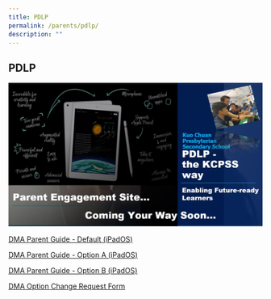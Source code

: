 ```yaml
---
title: PDLP
permalink: /parents/pdlp/
description: ""
---
```

## PDLP

![](/images/Useful%20Links/Parents/parent%20engagement%20site.jpg)

[DMA Parent Guide - Default (iPadOS)](/files/Useful%20Links/Parents/DMA%20Parent%20Guide%20v2_0%20-%20Default%20iPadOS.pdf)

[DMA Parent Guide - Option A (iPadOS)](/files/Useful%20Links/Parents/DMA%20Parent%20Guide%20v2_0%20-%20Option%20A%20iPadOS.pdf)

[DMA Parent Guide - Option B (iPadOS)](/files/Useful%20Links/Parents/DMA%20Parent%20Guide%20v2_0%20-%20Option%20B%20iPadOS.pdf)

[DMA Option Change Request Form](/files/Useful%20Links/Parents/DMA_Option_Change_RequestForm.pdf)